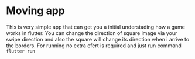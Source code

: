 # Moving app
This is very simple app that can get you a initial understading how a game works in flutter.
You can change the direction of square image via your swipe direction and also the square will change its direction when i arrive to the borders.
For running no extra efert is required and just run command ``` flutter run ```
